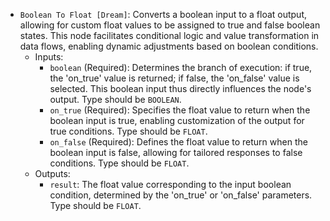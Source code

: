 - `Boolean To Float [Dream]`: Converts a boolean input to a float output, allowing for custom float values to be assigned to true and false boolean states. This node facilitates conditional logic and value transformation in data flows, enabling dynamic adjustments based on boolean conditions.
    - Inputs:
        - `boolean` (Required): Determines the branch of execution: if true, the 'on_true' value is returned; if false, the 'on_false' value is selected. This boolean input thus directly influences the node's output. Type should be `BOOLEAN`.
        - `on_true` (Required): Specifies the float value to return when the boolean input is true, enabling customization of the output for true conditions. Type should be `FLOAT`.
        - `on_false` (Required): Defines the float value to return when the boolean input is false, allowing for tailored responses to false conditions. Type should be `FLOAT`.
    - Outputs:
        - `result`: The float value corresponding to the input boolean condition, determined by the 'on_true' or 'on_false' parameters. Type should be `FLOAT`.
